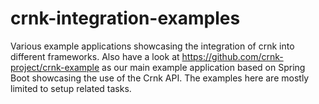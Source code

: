 # crnk-integration-examples

Various example applications showcasing the integration of crnk into different frameworks.
Also have a look at https://github.com/crnk-project/crnk-example as our main example
application based on Spring Boot showcasing the use of the Crnk API. The examples here
are mostly limited to setup related tasks.